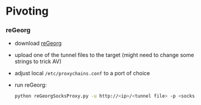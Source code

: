 # Pivoting

### reGeorg

* download [reGeorg](https://github.com/sensepost/reGeorg)
* upload one of the tunnel files to the target \(might need to change some strings to trick AV\)
* adjust local `/etc/proxychains.conf` to a port of choice
* run reGeorg:

  ```bash
  python reGeorgSocksProxy.py -u http://<ip>/<tunnel file> -p <socks port>
  ```



